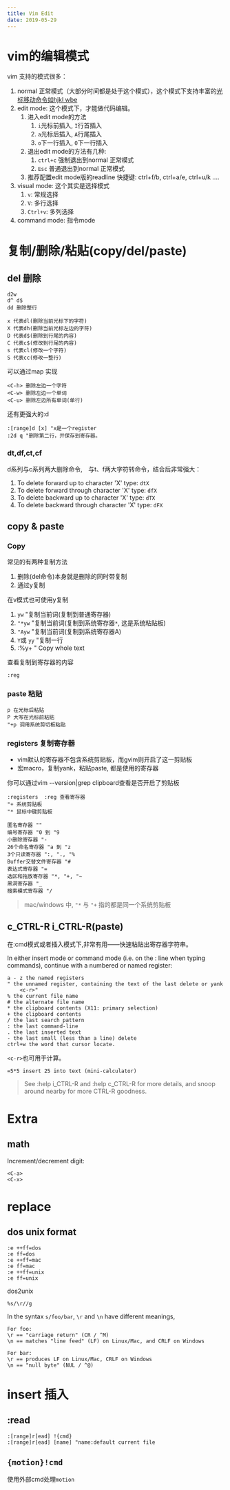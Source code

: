 ```yaml
---
title: Vim Edit
date: 2019-05-29
---
```

# vim的编辑模式
vim 支持的模式很多：
1. normal 正常模式（大部分时间都是处于这个模式），这个模式下支持丰富的[光标移动命令如hjkl wbe](/p/vim/vim-motion)
2. edit mode: 这个模式下，才能做代码编辑。
    1. 进入edit mode的方法
        1. `i`光标前插入, `I`行首插入
        1. `a`光标后插入, `A`行尾插入
        1. `o`下一行插入, `O`下一行插入
    1. 退出edit mode的方法有几种:
        1. `ctrl+c` 强制退出到normal 正常模式
        1. `Esc` 普通退出到normal 正常模式
    1. 推荐配置edit mode版的readline 快捷键: ctrl+f/b, ctrl+a/e,  ctrl+u/k ....
3. visual mode: 这个其实是选择模式
    1. `v`: 常规选择
    1. `V`: 多行选择
    1. `Ctrl+v`: 多列选择
4. command mode: 指令mode

# 复制/删除/粘贴(copy/del/paste)

## del 删除

	d2w
	d^ d$
	dd 删除整行

	x 代表dl(删除当前光标下的字符)
	X 代表dh(删除当前光标左边的字符)
	D 代表d$(删除到行尾的内容)
	C 代表c$(修改到行尾的内容)
	s 代表cl(修改一个字符)
	S 代表cc(修改一整行)

可以通过map 实现

	<C-h> 删除左边一个字符
	<C-w> 删除左边一个单词
	<C-u> 删除左边所有单词(单行)

还有更强大的:d

	:[range]d [x] "x是一个register
	:2d q "删除第二行，并保存到寄存器。

### dt,df,ct,cf
d系列与c系列两大删除命令,　与t、f两大字符转命令，结合后非常强大：

1. To delete forward up to character 'X' type: `dtX`
1. To delete forward through character 'X' type: `dfX`
1. To delete backward up to character 'X' type: `dTX`
1. To delete backward through character 'X' type: `dFX`

## copy & paste

### Copy
常见的有两种复制方法
1. 删除(del命令)本身就是删除的同时带复制
1. 通过y复制

在v模式也可使用y复制

1. `yw`  "复制当前词(复制到普通寄存器)
1. `"*yw` "复制当前词(复制到系统寄存器`*`, 这是系统粘贴板)
1. `"Ayw` "复制当前词(复制到系统寄存器A)
1. `Y`或 `yy` "复制一行
1. :%y+ " Copy whole text

查看复制到寄存器的内容

	:reg

### paste 粘贴

	p 在光标后粘贴
	P 大写在光标前粘贴
	"+p 调用系统剪切板粘贴

### registers 复制寄存器
- vim默认的寄存器不包含系统剪贴板，而gvim则开启了这一剪贴板
- 宏macro，复制yank，粘贴paste, 都是使用的寄存器

你可以通过vim --version|grep clipboard查看是否开启了剪贴板

	:registers  :reg 查看寄存器
	"+ 系统剪贴板
	"* 鼠标中键剪贴板

    匿名寄存器 ""
    编号寄存器 "0 到 "9
    小删除寄存器 "-
    26个命名寄存器 "a 到 "z
    3个只读寄存器 ":, "., "%
    Buffer交替文件寄存器 "#
    表达式寄存器 "=
    选区和拖放寄存器 "*, "+, "~
    黑洞寄存器 "_
    搜索模式寄存器 "/

> mac/windows 中, `"*` 与 `"+` 指的都是同一个系统剪贴板

## c_CTRL-R i_CTRL-R(paste)
在:cmd模式或者插入模式下,<c-r>非常有用——快速粘贴出寄存器字符串。

In either insert mode or command mode (i.e. on the : line when typing commands), continue with a numbered or named register:

	a - z the named registers
	" the unnamed register, containing the text of the last delete or yank
		<c-r>"
	% the current file name
	# the alternate file name
	* the clipboard contents (X11: primary selection)
	+ the clipboard contents
	/ the last search pattern
	: the last command-line
	. the last inserted text
	- the last small (less than a line) delete
	ctrl+w the word that cursor locate.

`<c-r>`也可用于计算。

	=5*5 insert 25 into text (mini-calculator)

> See :help i_CTRL-R and :help c_CTRL-R for more details, and snoop around nearby for more CTRL-R goodness.

# Extra
## math
Increment/decrement digit:

    <C-a>
    <C-x>

# replace
## dos unix format
    :e ++ff=dos
    :e ff=dos
    :e ++ff=mac
    :e ff=mac
    :e ++ff=unix
    :e ff=unix

dos2unix

    %s/\r//g

In the syntax `s/foo/bar`, `\r` and `\n` have different meanings, 

    For foo:
    \r == "carriage return" (CR / ^M)
    \n == matches "line feed" (LF) on Linux/Mac, and CRLF on Windows

    For bar:
    \r == produces LF on Linux/Mac, CRLF on Windows
    \n == "null byte" (NUL / ^@)


# insert 插入

## :read

	:[range]r[ead] !{cmd}
	:[range]r[ead] [name] "name:default current file

## `{motion}!cmd`
使用外部cmd处理`motion`
